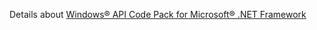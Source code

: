 Details about [Windows® API Code Pack for Microsoft® .NET Framework](http://code.msdn.microsoft.com/WindowsAPICodePack)
